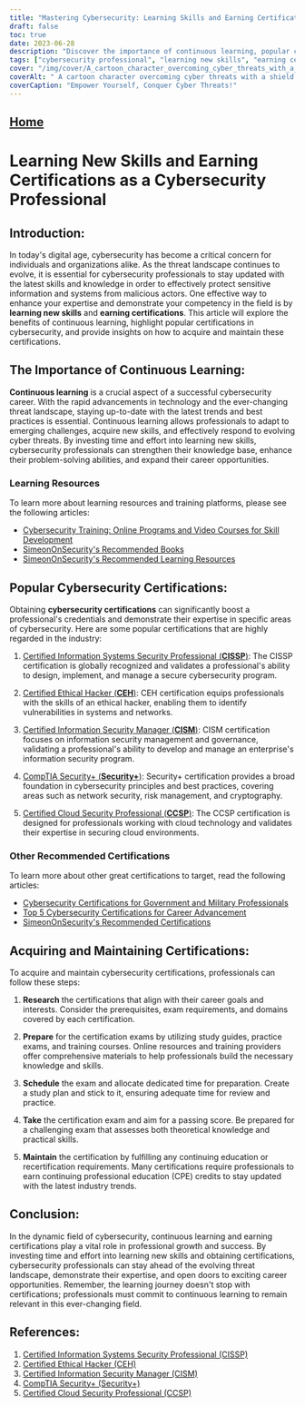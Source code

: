 ```yaml
---
title: "Mastering Cybersecurity: Learning Skills and Earning Certifications for Success"
draft: false
toc: true
date: 2023-06-28
description: "Discover the importance of continuous learning, popular cybersecurity certifications, and steps to acquire and maintain them for a successful cybersecurity career."
tags: ["cybersecurity professional", "learning new skills", "earning certifications", "continuous learning", "cybersecurity certifications", "CISSP", "CEH", "CISM", "Security+", "CCSP", "importance of continuous learning", "advantages of earning certifications", "cybersecurity career development", "professional growth", "latest cybersecurity trends", "technology advancements in cybersecurity", "best practices in cybersecurity", "acquiring cybersecurity skills", "preparing for cybersecurity exams", "maintaining cybersecurity certifications", "industry-recognized cybersecurity certifications", "career opportunities in cybersecurity", "cybersecurity education and training", "upskilling in cybersecurity", "cybersecurity job market", "cyber threat landscape", "continuous professional development in cybersecurity", "network security certifications", "cloud security certifications", "ethical hacking certifications", "information security management certifications"]
cover: "/img/cover/A_cartoon_character_overcoming_cyber_threats_with_a_shield.png"
coverAlt: " A cartoon character overcoming cyber threats with a shield and sword."
coverCaption: "Empower Yourself, Conquer Cyber Threats!"
---
```


## [Home](/cyber-security-career-playbook-start/)

# Learning New Skills and Earning Certifications as a Cybersecurity Professional

## Introduction:

In today's digital age, cybersecurity has become a critical concern for individuals and organizations alike. As the threat landscape continues to evolve, it is essential for cybersecurity professionals to stay updated with the latest skills and knowledge in order to effectively protect sensitive information and systems from malicious actors. One effective way to enhance your expertise and demonstrate your competency in the field is by **learning new skills** and **earning certifications**. This article will explore the benefits of continuous learning, highlight popular certifications in cybersecurity, and provide insights on how to acquire and maintain these certifications.

## The Importance of Continuous Learning:

**Continuous learning** is a crucial aspect of a successful cybersecurity career. With the rapid advancements in technology and the ever-changing threat landscape, staying up-to-date with the latest trends and best practices is essential. Continuous learning allows professionals to adapt to emerging challenges, acquire new skills, and effectively respond to evolving cyber threats. By investing time and effort into learning new skills, cybersecurity professionals can strengthen their knowledge base, enhance their problem-solving abilities, and expand their career opportunities.

### Learning Resources

To learn more about learning resources and training platforms, please see the following articles:

- [Cybersecurity Training: Online Programs and Video Courses for Skill Development](/cyber-security-career-playbook/getting-started-with-a-career-in-cybersecurity/cybersecurity-training-online-programs-video-courses-and-books/)
- [SimeonOnSecurity's Recommended Books](/recommendations/books)
- [SimeonOnSecurity's Recommended Learning Resources](/recommendations/learning_resources)

## Popular Cybersecurity Certifications:

Obtaining **cybersecurity certifications** can significantly boost a professional's credentials and demonstrate their expertise in specific areas of cybersecurity. Here are some popular certifications that are highly regarded in the industry:

1. [Certified Information Systems Security Professional (**CISSP**)](https://www.isc2.org/Certifications/CISSP): The CISSP certification is globally recognized and validates a professional's ability to design, implement, and manage a secure cybersecurity program.

2. [Certified Ethical Hacker (**CEH**)](https://www.eccouncil.org/programs/certified-ethical-hacker-ceh/): CEH certification equips professionals with the skills of an ethical hacker, enabling them to identify vulnerabilities in systems and networks.

3. [Certified Information Security Manager (**CISM**)](https://www.isaca.org/credentialing/cism): CISM certification focuses on information security management and governance, validating a professional's ability to develop and manage an enterprise's information security program.

4. [CompTIA Security+ (**Security+**)](https://www.comptia.org/certifications/security): Security+ certification provides a broad foundation in cybersecurity principles and best practices, covering areas such as network security, risk management, and cryptography.

5. [Certified Cloud Security Professional (**CCSP**)](https://www.isc2.org/Certifications/CCSP): The CCSP certification is designed for professionals working with cloud technology and validates their expertise in securing cloud environments.

### Other Recommended Certifications

To learn more about other great certifications to target, read the following articles:

- [Cybersecurity Certifications for Government and Military Professionals](/articles/cybersecurity-certifications-for-government-and-military-profesionals/)
- [Top 5 Cybersecurity Certifications for Career Advancement](/articles/the-top-five-cybersecurity-certifications-for-career-advancement/)
- [SimeonOnSecurity's Recommended Certifications](/recommendations/certifications)
## Acquiring and Maintaining Certifications:

To acquire and maintain cybersecurity certifications, professionals can follow these steps:

1. **Research** the certifications that align with their career goals and interests. Consider the prerequisites, exam requirements, and domains covered by each certification.

2. **Prepare** for the certification exams by utilizing study guides, practice exams, and training courses. Online resources and training providers offer comprehensive materials to help professionals build the necessary knowledge and skills.

3. **Schedule** the exam and allocate dedicated time for preparation. Create a study plan and stick to it, ensuring adequate time for review and practice.

4. **Take** the certification exam and aim for a passing score. Be prepared for a challenging exam that assesses both theoretical knowledge and practical skills.

5. **Maintain** the certification by fulfilling any continuing education or recertification requirements. Many certifications require professionals to earn continuing professional education (CPE) credits to stay updated with the latest industry trends.

## Conclusion:

In the dynamic field of cybersecurity, continuous learning and earning certifications play a vital role in professional growth and success. By investing time and effort into learning new skills and obtaining certifications, cybersecurity professionals can stay ahead of the evolving threat landscape, demonstrate their expertise, and open doors to exciting career opportunities. Remember, the learning journey doesn't stop with certifications; professionals must commit to continuous learning to remain relevant in this ever-changing field.

## References:

1. [Certified Information Systems Security Professional (CISSP)](https://www.isc2.org/Certifications/CISSP)
2. [Certified Ethical Hacker (CEH)](https://www.eccouncil.org/programs/certified-ethical-hacker-ceh/)
3. [Certified Information Security Manager (CISM)](https://www.isaca.org/credentialing/cism)
4. [CompTIA Security+ (Security+)](https://www.comptia.org/certifications/security)
5. [Certified Cloud Security Professional (CCSP)](https://www.isc2.org/Certifications/CCSP)
